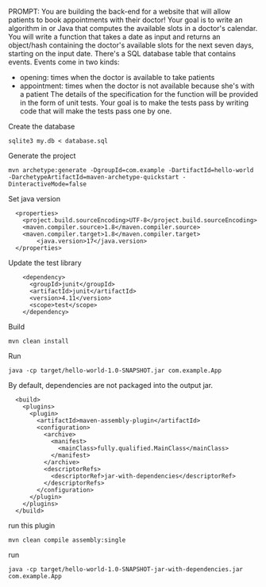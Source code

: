 PROMPT:
You are building the back-end for a website that will allow patients to book appointments with their doctor!
Your goal is to write an algorithm in or Java that computes the available slots in a doctor's calendar.
You will write a function that takes a date as input and returns an object/hash containing the doctor's available slots for the next seven days, starting on the input date.
There's a SQL database table that contains events. Events come in two kinds:
- opening: times when the doctor is available to take patients
- appointment: times when the doctor is not available because she's with a patient
The details of the specification for the function will be provided in the form of unit tests.
Your goal is to make the tests pass by writing code that will make the tests pass one by one.

Create the database
```
sqlite3 my.db < database.sql
```

Generate the project
```
mvn archetype:generate -DgroupId=com.example -DartifactId=hello-world -DarchetypeArtifactId=maven-archetype-quickstart -DinteractiveMode=false
```

Set java version
```
  <properties>
    <project.build.sourceEncoding>UTF-8</project.build.sourceEncoding>
    <maven.compiler.source>1.8</maven.compiler.source>
    <maven.compiler.target>1.8</maven.compiler.target>
		<java.version>17</java.version>
  </properties>
```
Update the test library
```
    <dependency>
      <groupId>junit</groupId>
      <artifactId>junit</artifactId>
      <version>4.11</version>
      <scope>test</scope>
    </dependency>
```

Build
```
mvn clean install
```
Run
```
java -cp target/hello-world-1.0-SNAPSHOT.jar com.example.App
```


By default, dependencies are not packaged into the output jar.
```
  <build>
    <plugins>
      <plugin>
        <artifactId>maven-assembly-plugin</artifactId>
        <configuration>
          <archive>
            <manifest>
              <mainClass>fully.qualified.MainClass</mainClass>
            </manifest>
          </archive>
          <descriptorRefs>
            <descriptorRef>jar-with-dependencies</descriptorRef>
          </descriptorRefs>
        </configuration>
      </plugin>
    </plugins>
  </build>
```
run this plugin
```
mvn clean compile assembly:single
```
run
```
java -cp target/hello-world-1.0-SNAPSHOT-jar-with-dependencies.jar   com.example.App
```